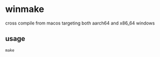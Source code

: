 # winmake

cross compile from macos targeting both aarch64 and x86_64 windows

## usage

```
make
```
